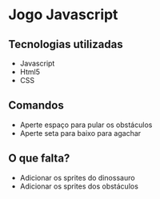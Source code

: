 # Jogo Javascript

## Tecnologias utilizadas
* Javascript
* Html5
* CSS

## Comandos
* Aperte espaço para pular os obstáculos
* Aperte seta para baixo para agachar

## O que falta?
* Adicionar os sprites do dinossauro
* Adicionar os sprites dos obstáculos